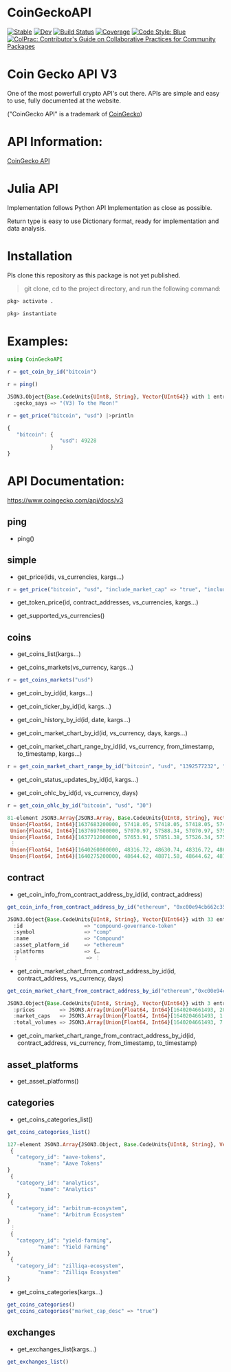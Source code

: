# CoinGeckoAPI

[![Stable](https://img.shields.io/badge/docs-stable-blue.svg)](https://gjunqueira-sys.github.io/CoinGeckoAPI.jl/stable)
[![Dev](https://img.shields.io/badge/docs-dev-blue.svg)](https://gjunqueira-sys.github.io/CoinGeckoAPI.jl/dev)
[![Build Status](https://github.com/gjunqueira-sys/CoinGeckoAPI.jl/actions/workflows/CI.yml/badge.svg?branch=master)](https://github.com/gjunqueira-sys/CoinGeckoAPI.jl/actions/workflows/CI.yml?query=branch%3Amaster)
[![Coverage](https://codecov.io/gh/gjunqueira-sys/CoinGeckoAPI.jl/branch/master/graph/badge.svg)](https://codecov.io/gh/gjunqueira-sys/CoinGeckoAPI.jl)
[![Code Style: Blue](https://img.shields.io/badge/code%20style-blue-4495d1.svg)](https://github.com/invenia/BlueStyle)
[![ColPrac: Contributor's Guide on Collaborative Practices for Community Packages](https://img.shields.io/badge/ColPrac-Contributor's%20Guide-blueviolet)](https://github.com/SciML/ColPrac)

# Coin Gecko API V3

One of the most powerfull crypto API's out there.
APIs are simple and easy to use, fully documented at the website.

("CoinGecko API" is a trademark of [CoinGecko](https://www.coingecko.com/en/))

# API Information:

[CoinGecko API](https://www.coingecko.com/en/api/documentation)


# Julia API 
Implementation follows Python API Implementation as close as possible.

Return type is easy to use Dictionary format, ready for implementation and data analysis.

# Installation

Pls clone this repository as this package is not yet published.

> git clone, cd to the project directory, and run the following command:

```julia
pkg> activate .

pkg> instantiate
```



# Examples:

```julia
using CoinGeckoAPI

r = get_coin_by_id("bitcoin")
```
```julia
r = ping()

JSON3.Object{Base.CodeUnits{UInt8, String}, Vector{UInt64}} with 1 entry:
  :gecko_says => "(V3) To the Moon!"

```

```julia
r = get_price("bitcoin", "usd") |>println

{
   "bitcoin": {
                 "usd": 49228
              }
}
```

# API Documentation:

https://www.coingecko.com/api/docs/v3

## ping

- ping()

## simple

- get_price(ids, vs_currencies, kargs...)


```julia
r = get_price("bitcoin", "usd", "include_market_cap" => "true", "include_24hr_vol" => "true", "include_24hr_change" => "true")
```


- get_token_price(id, contract_addresses, vs_currencies, kargs...)

- get_supported_vs_currencies()

## coins

- get_coins_list(kargs...)

- get_coins_markets(vs_currency, kargs...)

```julia
r = get_coins_markets("usd")

````

- get_coin_by_id(id, kargs...)

- get_coin_ticker_by_id(id, kargs...)

- get_coin_history_by_id(id, date, kargs...)

- get_coin_market_chart_by_id(id, vs_currency, days, kargs...)

- get_coin_market_chart_range_by_id(id, vs_currency, from_timestamp, to_timestamp, kargs...)

```julia
r = get_coin_market_chart_range_by_id("bitcoin", "usd", "1392577232", "1422577232")
```

- get_coin_status_updates_by_id(id, kargs...)

- get_coin_ohlc_by_id(id, vs_currency, days)

```julia
r = get_coin_ohlc_by_id("bitcoin", "usd", "30")

81-element JSON3.Array{JSON3.Array, Base.CodeUnits{UInt8, String}, Vector{UInt64}}:
 Union{Float64, Int64}[1637683200000, 57418.05, 57418.05, 57418.05, 57418.05]
 Union{Float64, Int64}[1637697600000, 57070.97, 57588.34, 57070.97, 57542.39]
 Union{Float64, Int64}[1637712000000, 57653.91, 57851.38, 57526.34, 57526.34]
 ⋮
 Union{Float64, Int64}[1640260800000, 48316.72, 48630.74, 48316.72, 48630.74]
 Union{Float64, Int64}[1640275200000, 48644.62, 48871.58, 48644.62, 48770.99]
```

## contract

- get_coin_info_from_contract_address_by_id(id, contract_address)

```julia
get_coin_info_from_contract_address_by_id("ethereum", "0xc00e94cb662c3520282e6f5717214004a7f26888")

JSON3.Object{Base.CodeUnits{UInt8, String}, Vector{UInt64}} with 33 entries:
  :id                    => "compound-governance-token"
  :symbol                => "comp"
  :name                  => "Compound"
  :asset_platform_id     => "ethereum"
  :platforms             => {…
  ⋮                      => ⋮
  ```

- get_coin_market_chart_from_contract_address_by_id(id, contract_address, vs_currency, days)

```julia
get_coin_market_chart_from_contract_address_by_id("ethereum","0xc00e94cb662c3520282e6f5717214004a7f26888" , "usd", "1")

JSON3.Object{Base.CodeUnits{UInt8, String}, Vector{UInt64}} with 3 entries:
  :prices        => JSON3.Array[Union{Float64, Int64}[1640204661493, 207.12], Union{Float64, Int64}[1640205041467, 207.115], Union{Float64, Int64}[1640205250088, 207.082], U…
  :market_caps   => JSON3.Array[Union{Float64, Int64}[1640204661493, 1.30058e9], Union{Float64, Int64}[1640205041467, 1.30139e9], Union{Float64, Int64}[1640205250088, 1.3011…
  :total_volumes => JSON3.Array[Union{Float64, Int64}[1640204661493, 7.5837e7], Union{Float64, Int64}[1640205041467, 7.5491e7], Union{Float64, Int64}[1640205250088, 7.54445e…

  ```

- get_coin_market_chart_range_from_contract_address_by_id(id, contract_address, vs_currency, from_timestamp, to_timestamp)

## asset_platforms

- get_asset_platforms()

## categories

- get_coins_categories_list()

```julia
get_coins_categories_list()

127-element JSON3.Array{JSON3.Object, Base.CodeUnits{UInt8, String}, Vector{UInt64}}:
 {
   "category_id": "aave-tokens",
          "name": "Aave Tokens"
}
 {
   "category_id": "analytics",
          "name": "Analytics"
}
 {
   "category_id": "arbitrum-ecosystem",
          "name": "Arbitrum Ecosystem"
}
 ⋮
 {
   "category_id": "yield-farming",
          "name": "Yield Farming"
}
 {
   "category_id": "zilliqa-ecosystem",
          "name": "Zilliqa Ecosystem"
}
```

- get_coins_categories(kargs...)

```julia
get_coins_categories()
get_coins_categories("market_cap_desc" => "true")
```

## exchanges

- get_exchanges_list(kargs...)

```julia
get_exchanges_list()
```





